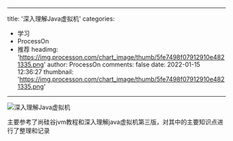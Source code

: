 
---
title: '深入理解Java虚拟机'
categories: 
 - 学习
 - ProcessOn
 - 推荐
headimg: 'https://img.processon.com/chart_image/thumb/5fe7498f07912910e4821335.png'
author: ProcessOn
comments: false
date: 2022-01-15 12:36:27
thumbnail: 'https://img.processon.com/chart_image/thumb/5fe7498f07912910e4821335.png'
---

<div>   
<img class="thumb" alt="深入理解Java虚拟机" src="https://img.processon.com/chart_image/thumb/5fe7498f07912910e4821335.png" referrerpolicy="no-referrer">
<p>主要参考了尚硅谷jvm教程和深入理解java虚拟机第三版，对其中的主要知识点进行了整理和记录</p>  
</div>
            
